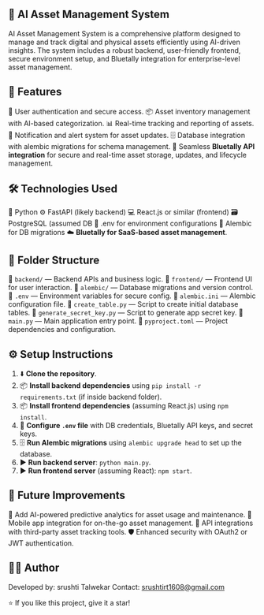 ## 💼 AI Asset Management System
AI Asset Management System is a comprehensive platform designed to manage and track digital and physical assets efficiently using AI-driven insights. 
The system includes a robust backend, user-friendly frontend, secure environment setup, and Bluetally integration for enterprise-level asset management.

## 🌟 Features
🔑 User authentication and secure access.
📦 Asset inventory management with AI-based categorization.
📊 Real-time tracking and reporting of assets.
🔔 Notification and alert system for asset updates.
🗄️ Database integration with alembic migrations for schema management.
🔗 Seamless **Bluetally API integration** for secure and real-time asset storage, updates, and lifecycle management.

## 🛠️ Technologies Used
🐍 Python
⚙️ FastAPI (likely backend)
💻 React.js or similar (frontend)
🗃️ PostgreSQL (assumed DB
🔐 .env for environment configurations
🔄 Alembic for DB migrations ☁️
**Bluetally for SaaS-based asset management**.

## 📂 Folder Structure
📁 `backend/` — Backend APIs and business logic.
📁 `frontend/` — Frontend UI for user interaction.
📁 `alembic/` — Database migrations and version control.
📄 `.env` — Environment variables for secure config.
📄 `alembic.ini` — Alembic configuration file.
📄 `create_table.py` — Script to create initial database tables.
📄 `generate_secret_key.py` — Script to generate app secret key.
📄 `main.py` — Main application entry point.
📄 `pyproject.toml` — Project dependencies and configuration.

##  ⚙️ Setup Instructions
1. ⬇️ **Clone the repository**.
2. 📦 **Install backend dependencies** using `pip install -r requirements.txt` (if inside backend folder).
3. 📦 **Install frontend dependencies** (assuming React.js) using `npm install`.
4. 🔐 **Configure `.env` file** with DB credentials, Bluetally API keys, and secret keys.
5. 🗄️ **Run Alembic migrations** using `alembic upgrade head` to set up the database.
6. ▶️ **Run backend server**: `python main.py`.
7. ▶️ **Run frontend server** (assuming React): `npm start`.

## 🚀 Future Improvements
🤖 Add AI-powered predictive analytics for asset usage and maintenance.
📱 Mobile app integration for on-the-go asset management.
🔗 API integrations with third-party asset tracking tools.
🛡️ Enhanced security with OAuth2 or JWT authentication.

## 👨‍💻 Author
Developed by: srushti Talwekar
Contact: srushtirt1608@gmail.com

⭐ If you like this project, give it a star!
